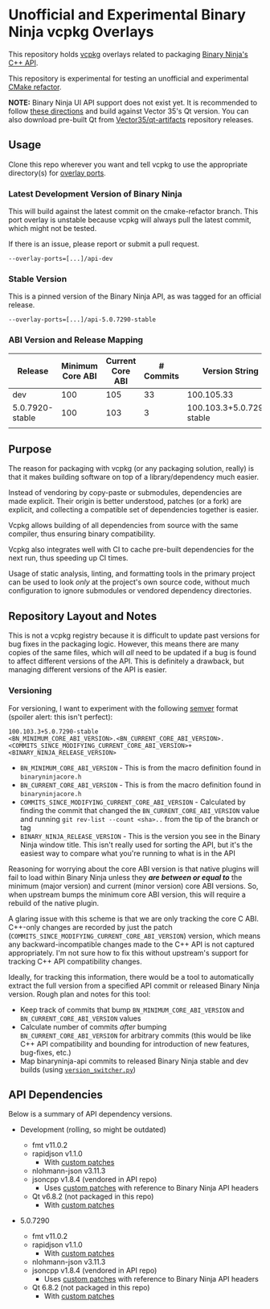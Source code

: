 # Unofficial and Experimental Binary Ninja vcpkg Overlays

This repository holds [vcpkg](https://github.com/microsoft/vcpkg) overlays related to packaging [Binary Ninja's C++ API](https://github.com/Vector35/binaryninja-api).

This repository is experimental for testing an unofficial and experimental [CMake refactor](https://github.com/ekilmer/binaryninja-api/tree/cmake-refactor).

**NOTE:** Binary Ninja UI API support does not exist yet. It is recommended to follow [these directions](https://docs.binary.ninja/dev/plugins.html#ui-plugins_1) and build against Vector 35's Qt version. You can also download pre-built Qt from [Vector35/qt-artifacts](https://github.com/Vector35/qt-artifacts/releases) repository releases.

## Usage

Clone this repo wherever you want and tell vcpkg to use the appropriate directory(s) for [overlay ports](https://learn.microsoft.com/en-us/vcpkg/concepts/overlay-ports).

### Latest Development Version of Binary Ninja

This will build against the latest commit on the cmake-refactor branch. This port overlay is unstable because vcpkg will always pull the latest commit, which might not be tested.

If there is an issue, please report or submit a pull request.

```text
--overlay-ports=[...]/api-dev
```

### Stable Version

This is a pinned version of the Binary Ninja API, as was tagged for an official release.

```text
--overlay-ports=[...]/api-5.0.7290-stable
```

### ABI Version and Release Mapping

| Release         | Minimum Core ABI | Current Core ABI | # Commits | Version String            |
|-----------------|------------------|------------------|-----------|---------------------------|
| dev             | 100              | 105              | 33        | 100.105.33                |
| 5.0.7920-stable | 100              | 103              | 3         | 100.103.3+5.0.7290-stable |
|                 |                  |                  |           |                           |

## Purpose

The reason for packaging with vcpkg (or any packaging solution, really) is that it makes building software on top of a library/dependency much easier.

Instead of vendoring by copy-paste or submodules, dependencies are made explicit. Their origin is better understood, patches (or a fork) are explicit, and collecting a compatible set of dependencies together is easier.

Vcpkg allows building of all dependencies from source with the same compiler, thus ensuring binary compatibility.

Vcpkg also integrates well with CI to cache pre-built dependencies for the next run, thus speeding up CI times.

Usage of static analysis, linting, and formatting tools in the primary project can be used to look _only_ at the project's own source code, without much configuration to ignore submodules or vendored dependency directories.

## Repository Layout and Notes

This is not a vcpkg registry because it is difficult to update past versions for bug fixes in the packaging logic. However, this means there are many copies of the same files, which will _all_ need to be updated if a bug is found to affect different versions of the API. This is definitely a drawback, but managing different versions of the API is easier.

### Versioning

For versioning, I want to experiment with the following [semver](https://semver.org/) format (spoiler alert: this isn't perfect):

```text
100.103.3+5.0.7290-stable
<BN_MINIMUM_CORE_ABI_VERSION>.<BN_CURRENT_CORE_ABI_VERSION>.<COMMITS_SINCE_MODIFYING_CURRENT_CORE_ABI_VERSION>+<BINARY_NINJA_RELEASE_VERSION>
```

- `BN_MINIMUM_CORE_ABI_VERSION` - This is from the macro definition found in `binaryninjacore.h`
- `BN_CURRENT_CORE_ABI_VERSION` - This is from the macro definition found in `binaryninjacore.h`
- `COMMITS_SINCE_MODIFYING_CURRENT_CORE_ABI_VERSION` - Calculated by finding the commit that changed the `BN_CURRENT_CORE_ABI_VERSION` value and running `git rev-list --count <sha>..` from the tip of the branch or tag
- `BINARY_NINJA_RELEASE_VERSION` - This is the version you see in the Binary Ninja window title. This isn't really used for sorting the API, but it's the easiest way to compare what you're running to what is in the API

Reasoning for worrying about the core ABI version is that native plugins will fail to load within Binary Ninja unless they **_are between or equal to_** the minimum (major version) and current (minor version) core ABI versions. So, when upstream bumps the minimum core ABI version, this will require a rebuild of the native plugin.

A glaring issue with this scheme is that we are only tracking the core C ABI. C++-only changes are recorded by just the patch (`COMMITS_SINCE_MODIFYING_CURRENT_CORE_ABI_VERSION`) version, which means any backward-incompatible changes made to the C++ API is not captured appropriately. I'm not sure how to fix this without upstream's support for tracking C++ API compatibility changes.

Ideally, for tracking this information, there would be a tool to automatically extract the full version from a specified API commit or released Binary Ninja version. Rough plan and notes for this tool:

- Keep track of commits that bump `BN_MINIMUM_CORE_ABI_VERSION` and `BN_CURRENT_CORE_ABI_VERSION` values
- Calculate number of commits _after_ bumping `BN_CURRENT_CORE_ABI_VERSION` for arbitrary commits (this would be like C++ API compatibility and bounding for introduction of new features, bug-fixes, etc.)
- Map binaryninja-api commits to released Binary Ninja stable and dev builds (using [`version_switcher.py`](https://github.com/Vector35/binaryninja-api/blob/dev/python/examples/version_switcher.py))

## API Dependencies

Below is a summary of API dependency versions.

- Development (rolling, so might be outdated)
  - fmt v11.0.2
  - rapidjson v1.1.0
    - With [custom patches](./api-dev/rapidjson/vector35.patch)
  - nlohmann-json v3.11.3
  - jsoncpp v1.8.4 (vendored in API repo)
    - Uses [custom patches](https://github.com/Vector35/binaryninja-api/tree/dev/json) with reference to Binary Ninja API headers
  - Qt v6.8.2 (not packaged in this repo)
    - With [custom patches](https://github.com/Vector35/qt-build/tree/11d911af3178fcf7df5810e01eee572fb3174d72)

- 5.0.7290
  - fmt v11.0.2
  - rapidjson v1.1.0
    - With [custom patches](./api-5.0/rapidjson/vector35.patch)
  - nlohmann-json v3.11.3
  - jsoncpp v1.8.4 (vendored in API repo)
    - Uses [custom patches](https://github.com/Vector35/binaryninja-api/tree/dev/json) with reference to Binary Ninja API headers
  - Qt 6.8.2 (not packaged in this repo)
    - With [custom patches](https://github.com/Vector35/qt-build/tree/11d911af3178fcf7df5810e01eee572fb3174d72)
